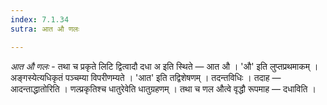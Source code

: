 ```yaml
---
index: 7.1.34
sutra: आत औ णलः

---
```

_आत औ णलः_ - तथा च प्रकृते लिटि द्वित्वादौ दधा अ इति स्थिते — आत औ । 'औ' इति लुप्तप्रथमाकम् । अङ्गस्येत्यधिकृतं पञ्चम्या विपरीणम्यते । 'आत' इति तद्विशेषणम् । तदन्तविधिः । तदाह — आदन्ताद्धातोरिति । णल्प्रकृतिश्च धातुरेवेति धातुग्रहणम् । तथा च णल औत्वे वृद्धौ रूपमाह —  दधाविति ।